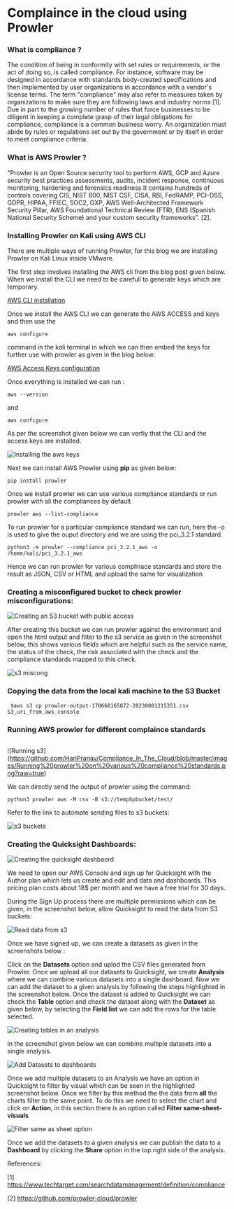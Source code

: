 # Complaince in the cloud using Prowler

### What is compliance ? 

The condition of being in conformity with set rules or requirements, or the act of doing so, is called compliance. For instance, software may be designed in accordance with standards body-created specifications and then implemented by user organizations in accordance with a vendor's license terms. The term "compliance" may also refer to measures taken by organizations to make sure they are following laws and industry norms [1]. Due in part to the growing number of rules that force businesses to be diligent in keeping a complete grasp of their legal obligations for compliance, compliance is a common business worry. An organization must abide by rules or regulations set out by the government or by itself in order to meet compliance criteria.


### What is AWS Prowler ? 

"Prowler is an Open Source security tool to perform AWS, GCP and Azure security best practices assessments, audits, incident response, continuous monitoring, hardening and forensics readiness.It contains hundreds of controls covering CIS, NIST 800, NIST CSF, CISA, RBI, FedRAMP, PCI-DSS, GDPR, HIPAA, FFIEC, SOC2, GXP, AWS Well-Architected Framework Security Pillar, AWS Foundational Technical Review (FTR), ENS (Spanish National Security Scheme) and your custom security frameworks".
[2].

### Installing Prowler on Kali using AWS CLI

There are multiple ways of running Prowler, for this blog we are installing Prowler on Kali Linux inside VMware.

The first step involves installing the AWS cli from the blog post given below. When we install the CLI we need to be carefull to generate keys which are temporary.

[AWS CLI installation](https://docs.aws.amazon.com/cli/v1/userguide/install-linux.html)


Once we install the AWS CLI we can generate the AWS ACCESS and keys and then use the

```aws configure```

command in the kali terminal in which we can then embed the keys for further use with prowler as given in the blog below:

[AWS Access Keys configuration](https://k21academy.com/amazon-web-services/create-access-and-secret-keys-in-aws/)

Once everything is installed we can run :

```aws --version```

and 

``aws configure``

As per the screenshot given below we can verfiy that the CLI and the access keys are installed. 

![Installing the aws keys](https://github.com/HariPranav/Compliance_In_The_Cloud/blob/master/images/AWS%20KEYS%20installtion.png?raw=true)


Next we can install AWS Prowler using **pip** as given below:

``pip install prowler``


Once we install prowler we can use various compliance standards or run prowler with all the compliances by default

``prowler aws --list-compliance``

To run prowler for a particular compliance standard we can run, here the -o is used to give the ouput directory and we are using the pci_3.2.1 standard.

``python3 -m prowler --compliance pci_3.2.1_aws -o /home/kali/pci_3.2.1_aws``

Hence we can run prowler for various complinace standards and store the result as JSON, CSV or HTML and upload the same for visualization

### Creating a misconfigured bucket to check prowler misconfigurations:

![Creating an S3 bucket with public access](https://github.com/HariPranav/Compliance_In_The_Cloud/blob/master/images/s3buckets.png?raw=true) 

After creating this bucket we can run prowler against the environment and open the html output and filter to the s3 service as given in the screenshot below, this shows various fields which are helpful such as the service name, the status of the check, the risk associated with the check and the compliance standards mapped to this check.

![s3 miscong](https://github.com/HariPranav/Compliance_In_The_Cloud/blob/master/images/s3publicaccessmisconfigprowler.png?raw=true)



### Copying the data from the local kali machine to the S3 Bucket

``` $aws s3 cp prowler-output-170668165872-20230801215351.csv S3_uri_from_aws_console```


### Running AWS prowler for different complaince standards


``` python3 -m prowler aws --list-compliance
```

![Running s3] (https://github.com/HariPranav/Compliance_In_The_Cloud/blob/master/images/Running%20prowler%20on%20various%20compliance%20standards.png?raw=true)

We can directly send the output of prowler using the command:

```
python3 prowler aws -M csv -B s3://temphpbucket/test/

```
Refer to the link to automate sending files to s3 buckets:

![s3 buckets](https://docs.prowler.cloud/en/latest/tutorials/aws/s3/#:~:text=By%20default%20Prowler%20sends%20HTML,%2F%20%2D%2Doutput%2Dmodes%20flag)


### Creating the Quicksight Dashboards:

![Creating the quicksight dashbaord](https://github.com/HariPranav/Compliance_In_The_Cloud/blob/master/images/Quicksight_Screenshot.png?raw=true)



We need to open our AWS Console and sign up for Quicksight with the Author plan which lets us create and edit and data and dashboards. This pricing plan costs about 18$ per month and we have a free trial for 30 days. 

During the Sign Up process there are multiple permissions which can be given, in the screenshot below, allow Quicksight to read the data from S3 buckets:

![Read data from s3](https://github.com/HariPranav/Compliance_In_The_Cloud/blob/master/images/AllowAccess_S3.png?raw=true)

Once we have signed up, we can create a datasets as given in the screenshots below : 

Click on the **Datasets** option and uplod the CSV files generated from Prowler. Once we upload all our datasets to Quicksight, we create **Analysis** where we can combine various datasets into a single dashboard. 
Now we can add the dataset to a given analysis by following the steps highlighted in the screenshot below. Once the dataset is added to Quicksight we can check the **Table** option and check the dataset along with the **Dataset** as given below, by selecting the **Field list** we can add the rows for the table selected. 
 
![Creating tables in an analysis](https://github.com/HariPranav/Compliance_In_The_Cloud/blob/master/images/Addingall_multiple_datasets_to_dashbords_addingtables7.png?raw=true)


In the screenshot given below we can combine multiple datasets into a single analysis.


![Add Datasets to dashboards](https://github.com/HariPranav/Compliance_In_The_Cloud/blob/master/images/Addingall_multiple_datasets_to_dashbords_7.png?raw=true)

Once we add multiple datasets to an Analysis we have an option in Quicksight to filter by visual which can be seen in the highlighted screenshot below. Once we filter by this method the the data from **all** the charts filter to the same point. To do this we need to select the chart and click on **Action**, in this section there is an option called **Filter same-sheet-visuals**

![Filter same as sheet option](https://github.com/HariPranav/Compliance_In_The_Cloud/blob/master/images/Filter_Same_Sheet_Visual_9.png?raw=true)

Once we add the datasets to a given analysis we can publish the data to a **Dashboard** by clicking the **Share** option in the top right side of the analysis. 

References:

[1] https://www.techtarget.com/searchdatamanagement/definition/compliance

[2] https://github.com/prowler-cloud/prowler

